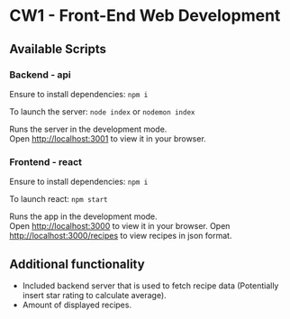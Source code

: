 # CW1 - Front-End Web Development

## Available Scripts

### Backend - api

Ensure to install dependencies:
`npm i`

To launch the server:
`node index` or `nodemon index`

Runs the server in the development mode.\
Open [http://localhost:3001](http://localhost:3001) to view it in your browser.

### Frontend - react

Ensure to install dependencies:
`npm i`

To launch react:
`npm start`

Runs the app in the development mode.\
Open [http://localhost:3000](http://localhost:3000) to view it in your browser.
Open [http://localhost:3000/recipes](http://localhost:3000/recipes) to view recipes in json format.

## Additional functionality

- Included backend server that is used to fetch recipe data (Potentially insert star rating to calculate average).
- Amount of displayed recipes.
